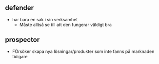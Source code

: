 
## defender
- har bara en sak i sin verksamhet
	- Måste alltså se till att den fungerar väldigt bra

## prospector
- FÖrsöker skapa nya lösningar/produkter som inte fanns på marknaden tidigare
